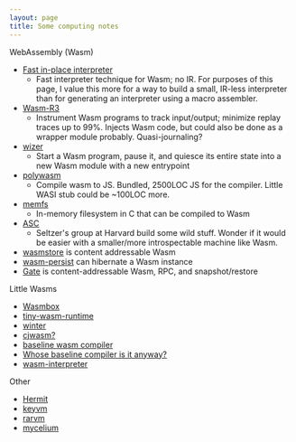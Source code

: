 ```yaml
---
layout: page
title: Some computing notes
---
```


WebAssembly (Wasm)

* [Fast in-place interpreter](https://dl.acm.org/doi/abs/10.1145/3563311)
  * Fast interpreter technique for Wasm; no IR. For purposes of this page, I
    value this more for a way to build a small, IR-less interpreter than for
    generating an interpreter using a macro assembler.
* [Wasm-R3](https://dl.acm.org/doi/10.1145/3689787)
  * Instrument Wasm programs to track input/output; minimize replay traces up
    to 99%. Injects Wasm code, but could also be done as a wrapper module
    probably. Quasi-journaling?
* [wizer](https://github.com/bytecodealliance/wizer)
  * Start a Wasm program, pause it, and quiesce its entire state into a new
    Wasm module with a new entrypoint
* [polywasm](https://github.com/evanw/polywasm)
  * Compile wasm to JS. Bundled, 2500LOC JS for the compiler. Little WASI stub
    could be ~100LOC more.
* [memfs](https://github.com/tekknolagi/llvm-project/tree/5dc09c94393510bc8d042a9f07382b53e845c0f2/binji)
  * In-memory filesystem in C that can be compiled to Wasm
* [ASC](https://dl.acm.org/doi/10.1145/2654822.2541985)
  * Seltzer's group at Harvard build some wild stuff. Wonder if it would be
    easier with a smaller/more introspectable machine like Wasm.
* [wasmstore](https://github.com/dylibso/wasmstore) is content addressable Wasm
* [wasm-persist](https://github.com/dfinity-side-projects/wasm-persist) can
  hibernate a Wasm instance
* [Gate](https://github.com/gate-computer/gate) is content-addressable Wasm,
  RPC, and snapshot/restore

Little Wasms

* [Wasmbox](https://github.com/imasahiro/wasmbox)
* [tiny-wasm-runtime](https://github.com/r1ru/tiny-wasm-runtime)
* [winter](https://github.com/peterseymour/winter)
* [cjwasm?](https://github.com/jeaiii/cjwasm)
* [baseline wasm compiler](https://wingolog.org/archives/2020/03/25/firefoxs-low-latency-webassembly-compiler)
* [Whose baseline compiler is it anyway?](https://arxiv.org/abs/2305.13241)
* [wasm-interpreter](https://github.com/csjh/wasm-interpreter)

Other

* [Hermit](https://github.com/dylibso/hermit)
* [keyvm](https://github.com/void4/keyvm)
* [rarvm](https://github.com/void4/rarust)
* [mycelium](https://github.com/mycweb/mycelium)

